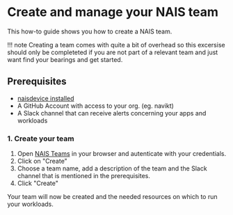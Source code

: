 # Create and manage your NAIS team

This how-to guide shows you how to create a NAIS team.

!!! note 
    Creating a team comes with quite a bit of overhead so this excersise should only be completeted if you are not part of a relevant team and just want find your bearings and get started.

## Prerequisites
- [naisdevice installed](./naisdevice/install-tenant.md)
- A GitHub Account with access to your org. (eg. navikt) 
- A Slack channel that can receive alerts concerning your apps and workloads

### 1. Create your team

1. Open [NAIS Teams](https://console.<<tenant()>>.cloud.nais.io/) in your browser and autenticate with your credentials.
2. Click on "Create" 
3. Choose a team name, add a description of the team and the Slack channel that is mentioned in the prerequisites.
4. Click "Create"

Your team will now be created and the needed resources on which to run your workloads.